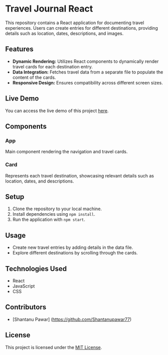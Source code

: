 # Travel Journal React

This repository contains a React application for documenting travel experiences. Users can create entries for different destinations, providing details such as location, dates, descriptions, and images.

## Features

- **Dynamic Rendering:** Utilizes React components to dynamically render travel cards for each destination entry.
- **Data Integration:** Fetches travel data from a separate file to populate the content of the cards.
- **Responsive Design:** Ensures compatibility across different screen sizes.

## Live Demo

You can access the live demo of this project [here](https://shantanupawar77.github.io/ToggleBoxUsingReact/).


## Components

### App
Main component rendering the navigation and travel cards.

### Card
Represents each travel destination, showcasing relevant details such as location, dates, and descriptions.

## Setup

1. Clone the repository to your local machine.
2. Install dependencies using `npm install`.
3. Run the application with `npm start`.

## Usage

- Create new travel entries by adding details in the data file.
- Explore different destinations by scrolling through the cards.

## Technologies Used

- React
- JavaScript
- CSS

## Contributors

- [Shantanu Pawar] (https://github.com/Shantanupawar77)

## License

This project is licensed under the [MIT License](LICENSE).

